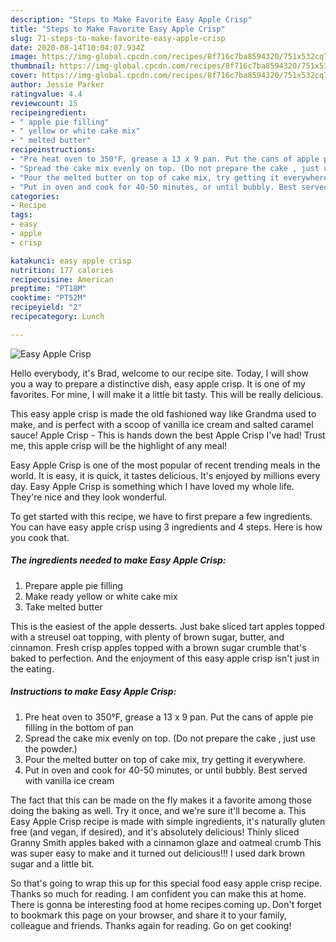 ```yaml
---
description: "Steps to Make Favorite Easy Apple Crisp"
title: "Steps to Make Favorite Easy Apple Crisp"
slug: 71-steps-to-make-favorite-easy-apple-crisp
date: 2020-08-14T10:04:07.934Z
image: https://img-global.cpcdn.com/recipes/8f716c7ba8594320/751x532cq70/easy-apple-crisp-recipe-main-photo.jpg
thumbnail: https://img-global.cpcdn.com/recipes/8f716c7ba8594320/751x532cq70/easy-apple-crisp-recipe-main-photo.jpg
cover: https://img-global.cpcdn.com/recipes/8f716c7ba8594320/751x532cq70/easy-apple-crisp-recipe-main-photo.jpg
author: Jessie Parker
ratingvalue: 4.4
reviewcount: 15
recipeingredient:
- " apple pie filling"
- " yellow or white cake mix"
- " melted butter"
recipeinstructions:
- "Pre heat oven to 350°F, grease a 13 x 9 pan. Put the cans of apple pie filling in the bottom of pan"
- "Spread the cake mix evenly on top. (Do not prepare the cake , just use the powder.)"
- "Pour the melted butter on top of cake mix, try getting it everywhere."
- "Put in oven and cook for 40-50 minutes, or until bubbly. Best served with vanilla ice cream"
categories:
- Recipe
tags:
- easy
- apple
- crisp

katakunci: easy apple crisp 
nutrition: 177 calories
recipecuisine: American
preptime: "PT18M"
cooktime: "PT52M"
recipeyield: "2"
recipecategory: Lunch

---
```



![Easy Apple Crisp](https://img-global.cpcdn.com/recipes/8f716c7ba8594320/751x532cq70/easy-apple-crisp-recipe-main-photo.jpg)

Hello everybody, it's Brad, welcome to our recipe site. Today, I will show you a way to prepare a distinctive dish, easy apple crisp. It is one of my favorites. For mine, I will make it a little bit tasty. This will be really delicious.

This easy apple crisp is made the old fashioned way like Grandma used to make, and is perfect with a scoop of vanilla ice cream and salted caramel sauce! Apple Crisp - This is hands down the best Apple Crisp I&#39;ve had! Trust me, this apple crisp will be the highlight of any meal!

Easy Apple Crisp is one of the most popular of recent trending meals in the world. It is easy, it is quick, it tastes delicious. It's enjoyed by millions every day. Easy Apple Crisp is something which I have loved my whole life. They're nice and they look wonderful.


To get started with this recipe, we have to first prepare a few ingredients. You can have easy apple crisp using 3 ingredients and 4 steps. Here is how you cook that.

##### The ingredients needed to make Easy Apple Crisp:

1. Prepare  apple pie filling
1. Make ready  yellow or white cake mix
1. Take  melted butter


This is the easiest of the apple desserts. Just bake sliced tart apples topped with a streusel oat topping, with plenty of brown sugar, butter, and cinnamon. Fresh crisp apples topped with a brown sugar crumble that&#39;s baked to perfection. And the enjoyment of this easy apple crisp isn&#39;t just in the eating. 

##### Instructions to make Easy Apple Crisp:

1. Pre heat oven to 350°F, grease a 13 x 9 pan. Put the cans of apple pie filling in the bottom of pan
1. Spread the cake mix evenly on top. (Do not prepare the cake , just use the powder.)
1. Pour the melted butter on top of cake mix, try getting it everywhere.
1. Put in oven and cook for 40-50 minutes, or until bubbly. Best served with vanilla ice cream


The fact that this can be made on the fly makes it a favorite among those doing the baking as well. Try it once, and we&#39;re sure it&#39;ll become a. This Easy Apple Crisp recipe is made with simple ingredients, it&#39;s naturally gluten free (and vegan, if desired), and it&#39;s absolutely delicious! Thinly sliced Granny Smith apples baked with a cinnamon glaze and oatmeal crumb This was super easy to make and it turned out delicious!!! I used dark brown sugar and a little bit. 

So that's going to wrap this up for this special food easy apple crisp recipe. Thanks so much for reading. I am confident you can make this at home. There is gonna be interesting food at home recipes coming up. Don't forget to bookmark this page on your browser, and share it to your family, colleague and friends. Thanks again for reading. Go on get cooking!
